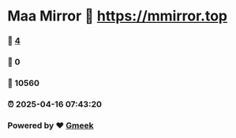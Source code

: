 # Maa Mirror :link: https://mmirror.top 
### :page_facing_up: [4](https://mmirror.top/tag.html) 
### :speech_balloon: 0 
### :hibiscus: 10560 
### :alarm_clock: 2025-04-16 07:43:20 
### Powered by :heart: [Gmeek](https://github.com/Meekdai/Gmeek)
